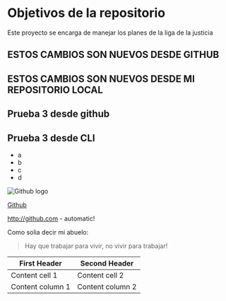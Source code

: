 # Objetivos de la repositorio

Este proyecto se encarga de manejar los planes de la liga de la justicia


## ESTOS CAMBIOS SON NUEVOS DESDE GITHUB
## ESTOS CAMBIOS SON NUEVOS DESDE MI REPOSITORIO LOCAL
## Prueba 3 desde github
## Prueba 3 desde CLI
- a
- b
- c
- d

![Github logo](https://e1.pngegg.com/pngimages/554/975/png-clipart-somacro-45-300dpi-social-media-icons-github-octocat-icon-thumbnail.png)

[Github](https://github.com/)

http://github.com - automatic!

Como solia decir mi abuelo:
> Hay que trabajar para vivir, no vivir para trabajar!

First Header | Second Header
------------ | -------------
Content cell 1 | Content cell 2
Content column 1 | Content column 2
